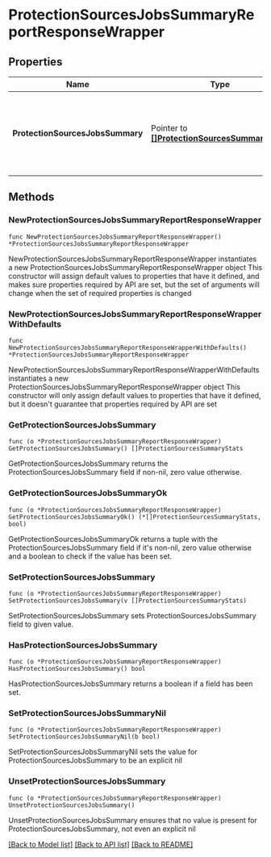 # ProtectionSourcesJobsSummaryReportResponseWrapper

## Properties

Name | Type | Description | Notes
------------ | ------------- | ------------- | -------------
**ProtectionSourcesJobsSummary** | Pointer to [**[]ProtectionSourcesSummaryStats**](ProtectionSourcesSummaryStats.md) | Specifies the list of Snapshot summary statistics that match the filter criteria. | [optional] 

## Methods

### NewProtectionSourcesJobsSummaryReportResponseWrapper

`func NewProtectionSourcesJobsSummaryReportResponseWrapper() *ProtectionSourcesJobsSummaryReportResponseWrapper`

NewProtectionSourcesJobsSummaryReportResponseWrapper instantiates a new ProtectionSourcesJobsSummaryReportResponseWrapper object
This constructor will assign default values to properties that have it defined,
and makes sure properties required by API are set, but the set of arguments
will change when the set of required properties is changed

### NewProtectionSourcesJobsSummaryReportResponseWrapperWithDefaults

`func NewProtectionSourcesJobsSummaryReportResponseWrapperWithDefaults() *ProtectionSourcesJobsSummaryReportResponseWrapper`

NewProtectionSourcesJobsSummaryReportResponseWrapperWithDefaults instantiates a new ProtectionSourcesJobsSummaryReportResponseWrapper object
This constructor will only assign default values to properties that have it defined,
but it doesn't guarantee that properties required by API are set

### GetProtectionSourcesJobsSummary

`func (o *ProtectionSourcesJobsSummaryReportResponseWrapper) GetProtectionSourcesJobsSummary() []ProtectionSourcesSummaryStats`

GetProtectionSourcesJobsSummary returns the ProtectionSourcesJobsSummary field if non-nil, zero value otherwise.

### GetProtectionSourcesJobsSummaryOk

`func (o *ProtectionSourcesJobsSummaryReportResponseWrapper) GetProtectionSourcesJobsSummaryOk() (*[]ProtectionSourcesSummaryStats, bool)`

GetProtectionSourcesJobsSummaryOk returns a tuple with the ProtectionSourcesJobsSummary field if it's non-nil, zero value otherwise
and a boolean to check if the value has been set.

### SetProtectionSourcesJobsSummary

`func (o *ProtectionSourcesJobsSummaryReportResponseWrapper) SetProtectionSourcesJobsSummary(v []ProtectionSourcesSummaryStats)`

SetProtectionSourcesJobsSummary sets ProtectionSourcesJobsSummary field to given value.

### HasProtectionSourcesJobsSummary

`func (o *ProtectionSourcesJobsSummaryReportResponseWrapper) HasProtectionSourcesJobsSummary() bool`

HasProtectionSourcesJobsSummary returns a boolean if a field has been set.

### SetProtectionSourcesJobsSummaryNil

`func (o *ProtectionSourcesJobsSummaryReportResponseWrapper) SetProtectionSourcesJobsSummaryNil(b bool)`

 SetProtectionSourcesJobsSummaryNil sets the value for ProtectionSourcesJobsSummary to be an explicit nil

### UnsetProtectionSourcesJobsSummary
`func (o *ProtectionSourcesJobsSummaryReportResponseWrapper) UnsetProtectionSourcesJobsSummary()`

UnsetProtectionSourcesJobsSummary ensures that no value is present for ProtectionSourcesJobsSummary, not even an explicit nil

[[Back to Model list]](../README.md#documentation-for-models) [[Back to API list]](../README.md#documentation-for-api-endpoints) [[Back to README]](../README.md)


